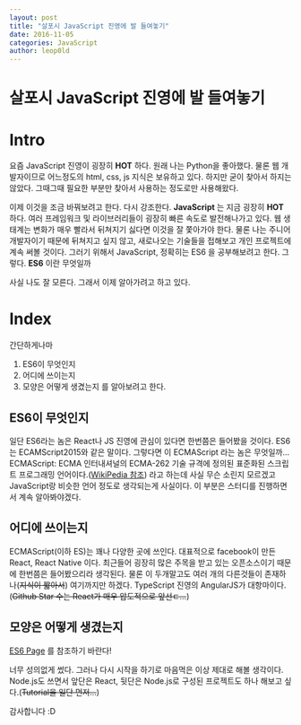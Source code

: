 ```yaml
---
layout: post
title: "살포시 JavaScript 진영에 발 들여놓기"
date: 2016-11-05
categories: JavaScript
author: leop0ld
---
```


살포시 JavaScript 진영에 발 들여놓기
=====

# Intro
요즘 JavaScript 진영이 굉장히 **HOT** 하다.
원래 나는 Python을 좋아했다. 물론 웹 개발자이므로 어느정도의 html, css, js 지식은 보유하고 있다.
하지만 굳이 찾아서 하지는 않았다. 그때그때 필요한 부분만 찾아서 사용하는 정도로만 사용해왔다.

이제 이것을 조금 바꿔보려고 한다.
다시 강조한다.
**JavaScript** 는 지금 굉장히 **HOT** 하다.
여러 프레임워크 및 라이브러리들이 굉장히 빠른 속도로 발전해나가고 있다.
웹 생태계는 변화가 매우 빨라서 뒤쳐지기 싫다면 이것을 잘 쫓아가야 한다.
물론 나는 주니어 개발자이기 때문에 뒤쳐지고 싶지 않고, 새로나오는 기술들을 접해보고 개인 프로젝트에 계속 써볼 것이다.
그러기 위해서 JavaScript, 정확히는 ES6 을 공부해보려고 한다.
그렇다. **ES6** 이란 무엇일까

사실 나도 잘 모른다.
그래서 이제 알아가려고 하고 있다.

# Index
간단하게나마 
1. ES6이 무엇인지
2. 어디에 쓰이는지 
3. 모양은 어떻게 생겼는지 
를 알아보려고 한다.

## ES6이 무엇인지

일단 ES6라는 놈은 React나 JS 진영에 관심이 있다면 한번쯤은 들어봤을 것이다.
ES6는 ECAMScript2015와 같은 말이다.
그렇다면 이 ECMAScript 라는 놈은 무엇일까...
ECMAScript: ECMA 인터내셔널의 ECMA-262 기술 규격에 정의된 표준화된 스크립트 프로그래밍 언어이다.([WikiPedia 참조](https://www.google.co.kr/url?sa=t&rct=j&q=&esrc=s&source=web&cd=2&cad=rja&uact=8&ved=0ahUKEwif3bagvJHQAhXHFJQKHWf7DQEQFgghMAE&url=https%3A%2F%2Fko.wikipedia.org%2Fwiki%2FECMA%25EC%258A%25A4%25ED%2581%25AC%25EB%25A6%25BD%25ED%258A%25B8&usg=AFQjCNGNONkCaKsaP4qpjnNq7T5RICIAqQ&sig2=KJLOMdiC1I_co83OrZWCwQ&bvm=bv.137904068,d.dGo))
라고 하는데 사실 무슨 소린지 모르겠고 JavaScript랑 비슷한 언어 정도로 생각되는게 사실이다.
이 부분은 스터디를 진행하면서 계속 알아봐야겠다.

## 어디에 쓰이는지

ECMAScript(이하 ES)는 꽤나 다양한 곳에 쓰인다.
대표적으로 facebook이 만든 React, React Native 이다.
최근들어 굉장히 많은 주목을 받고 있는 오픈소스이기 때문에 한번쯤은 들어봤으리라 생각된다.
물론 이 두개말고도 여러 개의 다른것들이 존재하나(~~지식이 짧아서~~) 여기까지만 하겠다.
TypeScript 진영의 AngularJS가 대항마이다.(~~Github Star 수는 React가 매우 압도적으로 앞선ㄷ...~~)

## 모양은 어떻게 생겼는지

[ES6 Page](http://es6-features.org/#Constants) 를 참조하기 바란다!

너무 성의없게 썼다.
그러나 다시 시작을 하기로 마음먹은 이상 제대로 해볼 생각이다.
Node.js도 쓰면서 앞단은 React, 뒷단은 Node.js로 구성된 프로젝트도 하나 해보고 싶다.(~~Tutorial을 일단 먼저...~~)

감사합니다 :D
